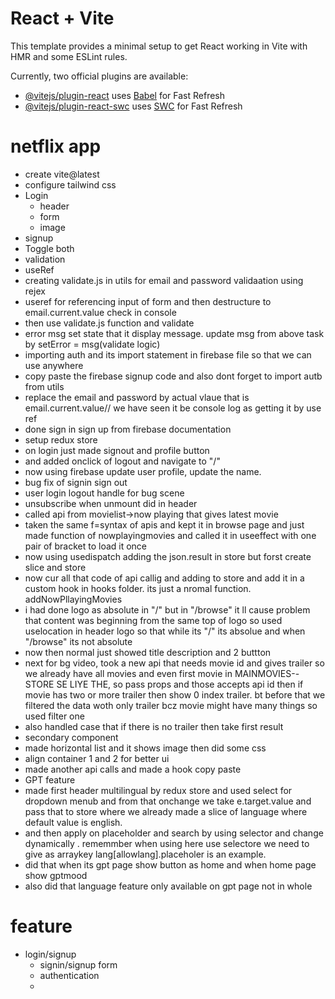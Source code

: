 # React + Vite

This template provides a minimal setup to get React working in Vite with HMR and some ESLint rules.

Currently, two official plugins are available:

- [@vitejs/plugin-react](https://github.com/vitejs/vite-plugin-react/blob/main/packages/plugin-react/README.md) uses [Babel](https://babeljs.io/) for Fast Refresh
- [@vitejs/plugin-react-swc](https://github.com/vitejs/vite-plugin-react-swc) uses [SWC](https://swc.rs/) for Fast Refresh


# netflix app
- create vite@latest
- configure tailwind css
- Login
    - header
    - form
    - image
- signup
- Toggle both
- validation
- useRef
- creating validate.js in utils for email and password validaation using rejex
- useref for referencing input of form and then destructure to email.current.value check in console
- then use validate.js function and validate
- error msg set state that it display message. update msg from above task by setError = msg(validate logic)
- importing auth and its import statement in firebase file so that we can use anywhere
- copy paste the firebase signup code and also dont forget to import autb from utils
- replace the email and password by actual vlaue that is email.current.value// we have seen it be console log as getting it by use ref
- done sign in sign up from firebase documentation
- setup redux store
- on login just made signout and profile button
- and added onclick of logout and navigate to "/"
- now using firebase update user profile, update the name.
- bug fix of signin sign out
- user login logout handle for bug scene
- unsubscribe when unmount did in header
- called api from movielist->now playing that gives latest movie 
- taken the same f=syntax of apis and kept it in browse page and just made function of nowplayingmovies and called it in useeffect with one pair of bracket to load it once
- now using usedispatch adding the json.result in store but forst create slice and store
- now cur all that code of api callig and adding to store and add it in a custom hook in hooks folder. its just a nromal function. addNowPllayingMovies
- i had done logo as absolute in "/" but in "/browse" it ll cause problem that content was beginning from the same top of logo so used uselocation in header logo so that while its "/" its absolue and when "/browse" its not absolute
- now then normal just showed title description and 2 buttton
- next for bg video, took a new api that needs movie id and gives trailer so we already have all movies and even first movie in MAINMOVIES--STORE SE LIYE THE, so pass props and those accepts api id then if movie has two or more trailer then show 0 index trailer. bt before that we filtered the data woth only trailer bcz movie might have many things so used filter one
- also handled case that if there is no trailer then take first result 
- secondary component
- made horizontal list and it shows image then did some css
- align container 1 and 2 for better ui
- made another api calls and made a hook copy paste
- GPT feature
- made first header multilingual by redux store and used select for dropdown menub and from that onchange we take e.target.value and pass that to store where we already made a slice of language where default value is english.
- and then apply on placeholder and search by using selector and change dynamically . rememmber when using here use selectore we need to give as arraykey lang[allowlang].placeholer is an example.
- did that when its gpt page show button as home and when home page show gptmood
- also did that language feature only available on gpt page not in whole 

# feature
- login/signup
    - signin/signup form
    - authentication
    - 
